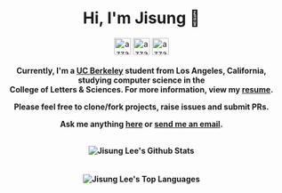 <div align="center">
<h1 align="center">Hi, I'm Jisung 👋 </h1>

<a href="https://www.linkedin.com/in/jisung-lee-496539222/" target="blank"><img align="center"
         src="https://img.shields.io/badge/linkedin-%231DA1F2.svg?style=for-the-badge&logo=linkedin&logoColor=white"
         alt="azzar" height="30"/></a>
<a href="https://www.instagram.com/jiswing/" target="blank"><img align="center"
         src="https://img.shields.io/badge/instagram-%23E4405F.svg?style=for-the-badge&logo=Instagram&logoColor=white"
         alt="azzar" height="30"/></a>
<a href="mailto:jisung.lee.2005@gmail.com" target="blank"><img align="center"
         src="https://img.shields.io/badge/gmail-EA4335.svg?style=for-the-badge&logo=gmail&logoColor=white"
         alt="azzar" height="30"/></a>

<h4 align="center">

Currently, I'm a **[UC Berkeley]((https://www.google.com/maps/place/Berkeley,+CA/data=!4m2!3m1!1s0x808579363a8549d3:0x94ea1595a675e993?sa=X&ved=2ahUKEwj-6eqt0Z-BAxXEPUQIHes8AxcQ8gF6BAgREAA&ved=2ahUKEwj-6eqt0Z-BAxXEPUQIHes8AxcQ8gF6BAgTEAI))** student from Los Angeles, California, studying computer science in the <br>
College of Letters & Sciences. For more information, view my **[resume](https://lime-bobbe-11.tiiny.site)**.

Please feel free to clone/fork projects, raise issues and submit PRs.

Ask me anything **[here](https://github.com/jisungg/jisungg/issues/new)** or <a href="mailto:jisung.lee.2005@gmail.com"><b>send me an email</b></a>. 

</br>

<img align="center" src="https://github-readme-stats.vercel.app/api?username=jisungg&include_all_commits=true&count_private=true&show_icons=true&line_height=30&title_color=CDB4DB&icon_color=CDB4DB&text_color=D3D3D3&bg_color=0A0A0A" alt="Jisung Lee's Github Stats">

</br>
</br>
</br>

<img src="https://github-readme-stats.vercel.app/api/top-langs/?username=jisungg&layout=compact&theme=dark&bg_color=0A0A0A" alt="Jisung Lee's Top Languages"/>

</h4>
</div>

